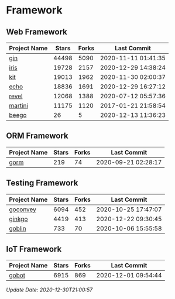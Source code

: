 # Framework

## Web Framework
| Project Name | Stars | Forks | Last Commit |
| ------------ | ----- | ----- | ----------- |
| [gin](https://github.com/gin-gonic/gin) | 44498 | 5090 | 2020-11-11 01:41:35 |
| [iris](https://github.com/kataras/iris) | 19728 | 2157 | 2020-12-29 14:38:24 |
| [kit](https://github.com/go-kit/kit) | 19013 | 1962 | 2020-11-30 02:00:37 |
| [echo](https://github.com/labstack/echo) | 18836 | 1691 | 2020-12-29 16:27:12 |
| [revel](https://github.com/revel/revel) | 12068 | 1388 | 2020-07-12 05:57:36 |
| [martini](https://github.com/go-martini/martini) | 11175 | 1120 | 2017-01-21 21:58:54 |
| [beego](https://github.com/astaxie/beego) | 26 | 5 | 2020-12-13 11:36:23 |

## ORM Framework
| Project Name | Stars | Forks | Last Commit |
| ------------ | ----- | ----- | ----------- |
| [gorm](https://github.com/jinzhu/gorm) | 219 | 74 | 2020-09-21 02:28:17 |

## Testing Framework
| Project Name | Stars | Forks | Last Commit |
| ------------ | ----- | ----- | ----------- |
| [goconvey](https://github.com/smartystreets/goconvey) | 6094 | 452 | 2020-10-25 17:47:07 |
| [ginkgo](https://github.com/onsi/ginkgo) | 4419 | 413 | 2020-12-22 09:30:45 |
| [goblin](https://github.com/franela/goblin) | 733 | 70 | 2020-10-06 15:55:58 |

## IoT Framework
| Project Name | Stars | Forks | Last Commit |
| ------------ | ----- | ----- | ----------- |
| [gobot](https://github.com/hybridgroup/gobot) | 6915 | 869 | 2020-12-01 09:54:44 |

*Update Date: 2020-12-30T21:00:57*